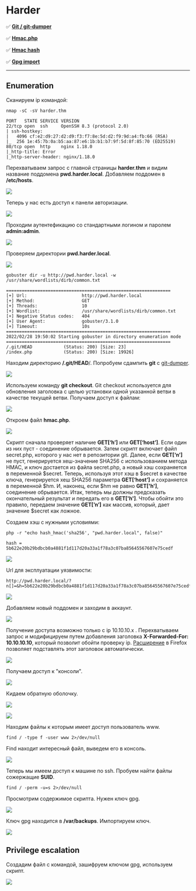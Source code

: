 # Harder

:white_check_mark:  [**Git / git-dumper**](#git)

:white_check_mark: [**Hmac.php**](#hmac)

:white_check_mark: [**Hmac hash**](#hash)

:white_check_mark: [**Gpg import**](#gpg)
___

## Enumeration
Сканируем ip командой:
```
nmap -sC -sV harder.thm
```

```
PORT   STATE SERVICE VERSION
22/tcp open  ssh     OpenSSH 8.3 (protocol 2.0)
| ssh-hostkey: 
|   4096 cf:e2:d9:27:d2:d9:f3:f7:8e:5d:d2:f9:9d:a4:fb:66 (RSA)
|_  256 1e:45:7b:0a:b5:aa:87:e6:1b:b1:b7:9f:5d:8f:85:70 (ED25519)
80/tcp open  http    nginx 1.18.0
|_http-title: Error
|_http-server-header: nginx/1.18.0                                                        
```

Перехватываем запрос с главной страницы **harder.thm** и видим название поддомена **pwd.harder.local**. Добавляем поддомен в **/etc/hosts**.

![](https://github.com/fobblified/Writeups/blob/main/Tryhackme/assets/Harder/1.png)

Теперь у нас есть доступ к панели авторизации.

![](https://github.com/fobblified/Writeups/blob/main/Tryhackme/assets/Harder/2_1.png)

Проходим аутентефикацию со стандартными логином и паролем **admin:admin**.

![](https://github.com/fobblified/Writeups/blob/main/Tryhackme/assets/Harder/2_2.png)

Проверяем директории **pwd.harder.local**.

![](https://github.com/fobblified/Writeups/blob/main/Tryhackme/assets/Harder/2.png)

```
gobuster dir -u http://pwd.harder.local -w /usr/share/wordlists/dirb/common.txt
```

```
===============================================================
[+] Url:                     http://pwd.harder.local
[+] Method:                  GET
[+] Threads:                 10
[+] Wordlist:                /usr/share/wordlists/dirb/common.txt
[+] Negative Status codes:   404
[+] User Agent:              gobuster/3.1.0
[+] Timeout:                 10s
===============================================================
2022/02/28 19:50:02 Starting gobuster in directory enumeration mode
===============================================================
/.git/HEAD            (Status: 200) [Size: 23]
/index.php            (Status: 200) [Size: 19926]
```

<a name="git"></a>

Находим директорию **/.git/HEAD**/. Попробуем сдампить **git** с [git-dumper](https://github.com/arthaud/git-dumper).

![](https://github.com/fobblified/Writeups/blob/main/Tryhackme/assets/Harder/3.png)

Используем команду **git checkout**. Git checkout используется для обновления заголовка с целью установки одной указанной ветви в качестве текущей ветви.
Получаем доступ к файлам:

![](https://github.com/fobblified/Writeups/blob/main/Tryhackme/assets/Harder/4.png)

<a name="hmac"></a>

Откроем файл **hmac.php**. 

![](https://github.com/fobblified/Writeups/blob/main/Tryhackme/assets/Harder/5.png)

Скрипт сначала проверяет наличие **GET[‘h’]** или **GET[‘host’]**. Если один из них пуст - соединение обрывается. Затем скрипт включает файл secret.php, которого у нас нет в репозитории git. Далее, если **GET[‘n’]** не пуст, генерируется хеш-значение SHA256 с использованием метода HMAC, и ключ достается из файла secret.php, а новый хэш сохраняется в переменной $secret. Теперь, используя этот хэш в $secret в качестве ключа, генерируется хеш SHA256 параметра **GET[‘host’]** и сохраняется в переменной $hm. И, наконец, если $hm не равно **GET['h']**, соединение обрывается. Итак, теперь мы должны предсказать окончательный результат и передать его в **GET['h']**. Чтобы обойти это правило, передаем значение **GET[’n’]** как массив, который, дает значение $secret как ложное.

<a name="hash"></a>

Создаем хэш с нужными условиями: 

```
php -r "echo hash_hmac('sha256', "pwd.harder.local", false)"

hash = 5b622e20b29bdbcb0a4881f1d117d20a33a1f78a3c07ba85645567607e75cedf
```

![](https://github.com/fobblified/Writeups/blob/main/Tryhackme/assets/Harder/6.png)

Url для эксплуатации уязвимости: 

```
http://pwd.harder.local/?n[]=&h=5b622e20b29bdbcb0a4881f1d117d20a33a1f78a3c07ba85645567607e75cedf&host=pwd.harder.local
```
![](https://github.com/fobblified/Writeups/blob/main/Tryhackme/assets/Harder/7.png)

Добавляем новый поддомен и заходим в аккаунт.

![](https://github.com/fobblified/Writeups/blob/main/Tryhackme/assets/Harder/8.png)

Получение доступа возможно только с ip 10.10.10.x . Перехватываем запрос и модифицируем путем добавления заголовка **X-Forwarded-For: 10.10.10.10**, который позволит обойти проверку ip. [Расширение](https://addons.mozilla.org/ru/firefox/addon/x-forwarded-for-injector/?utm_source=addons.mozilla.org&utm_medium=referral&utm_content=search) в Firefox позволяет подставлять этот заголовок автоматически.

![](https://github.com/fobblified/Writeups/blob/main/Tryhackme/assets/Harder/9.png)

Получаем доступ к "консоли". 

![](https://github.com/fobblified/Writeups/blob/main/Tryhackme/assets/Harder/10.png)

Кидаем обратную оболочку.

![](https://github.com/fobblified/Writeups/blob/main/Tryhackme/assets/Harder/11.png)

![](https://github.com/fobblified/Writeups/blob/main/Tryhackme/assets/Harder/12.png)

Находим файлы к которым имеет доступ пользователь www.
```
find / -type f -user www 2>/dev/null
```

Find находит интересный файл, выведем его в консоль.

![](https://github.com/fobblified/Writeups/blob/main/Tryhackme/assets/Harder/13.png)

Теперь мы имеем доступ к машине по ssh. Пробуем найти файлы сожержащие **SUID**.
```
find / -perm -u=s 2>/dev/null
```
<a name="gpg"></a>

Просмотрим содержимое скрипта. Нужен ключ gpg.

![](https://github.com/fobblified/Writeups/blob/main/Tryhackme/assets/Harder/14.png)

Ключ gpg находится в **/var/backups**. Импортируем ключ.

![](https://github.com/fobblified/Writeups/blob/main/Tryhackme/assets/Harder/15.png)

## Privilege escalation

Создадим файл с командой, зашифруем ключом gpg, используем скрипт.

![](https://github.com/fobblified/Writeups/blob/main/Tryhackme/assets/Harder/16.png)
